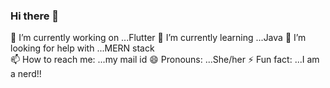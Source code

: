 ### Hi there 👋




 🔭 I’m currently working on ...Flutter
 🌱 I’m currently learning ...Java
 🤔 I’m looking for help with ...MERN stack  
 📫 How to reach me: ...my mail id 
 😄 Pronouns: ...She/her
 ⚡ Fun fact: ...I am a nerd!!
